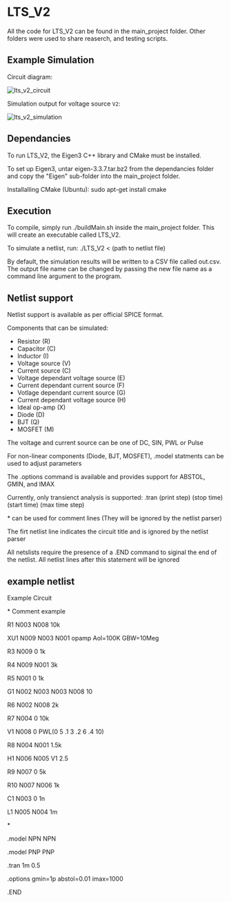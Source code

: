 # LTS_V2

All the code for LTS_V2 can be found in the main_project folder. Other folders were used to share reaserch, and testing scripts.

## Example Simulation

Circuit diagram:

![lts_v2_circuit](https://user-images.githubusercontent.com/53228351/178119791-153266aa-3dd0-43a2-adba-7695af10c053.png)

Simulation output for voltage source `V2`:

![lts_v2_simulation](https://user-images.githubusercontent.com/53228351/178119801-87275934-b4b9-499e-8bd1-46de29f5471a.png)

## Dependancies
To run LTS_V2, the Eigen3 C++ library and CMake must be installed.

To set up Eigen3, untar eigen-3.3.7.tar.bz2 from the dependancies folder and copy the "Eigen" sub-folder into the main_project folder.

Installalling CMake (Ubuntu): sudo apt-get install cmake

## Execution

To compile, simply run ./buildMain.sh inside the main_project folder. This will create an executable called LTS_V2.

To simulate a netlist, run: ./LTS_V2 < (path to netlist file)

By default, the simulation results will be written to a CSV file called out.csv.
The output file name can be changed by passing the new file name as a command line argument to the program.

## Netlist support

Netlist support is available as per official SPICE format.

Components that can be simulated:

* Resistor (R)
* Capacitor (C)
* Inductor (I)
* Voltage source (V)
* Current source (C)
* Voltage dependant voltage source (E)
* Current dependant current source (F)
* Votlage dependant current source (G)
* Current dependant voltage source (H)
* Ideal op-amp (X)
* Diode (D)
* BJT (Q)
* MOSFET (M)

The voltage and current source can be one of DC, SIN, PWL or Pulse

For non-linear components (Diode, BJT, MOSFET), .model statments can be used to adjust parameters

The .options command is available and provides support for ABSTOL, GMIN, and IMAX

Currently, only transienct analysis is supported: .tran (print step) (stop time) (start time) (max time step)

\* can be used for comment lines (They will be ignored by the netlist parser)

The firt netlist line indicates the circuit title and is ignored by the netlist parser

All netslists require the presence of a .END command to siginal the end of the netlist. All netlist lines after this statement will be ignored

## example netlist

Example Circuit

\* Comment example

R1 N003 N008 10k

XU1 N009 N003 N001 opamp Aol=100K GBW=10Meg

R3 N009 0 1k

R4 N009 N001 3k

R5 N001 0 1k

G1 N002 N003 N003 N008 10

R6 N002 N008 2k

R7 N004 0 10k

V1 N008 0 PWL(0 5 .1 3 .2 6 .4 10)

R8 N004 N001 1.5k

H1 N006 N005 V1 2.5

R9 N007 0 5k

R10 N007 N006 1k

C1 N003 0 1n

L1 N005 N004 1m

\*

.model NPN NPN

.model PNP PNP

.tran 1m 0.5

.options gmin=1p abstol=0.01 imax=1000

.END

